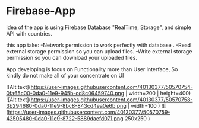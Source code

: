 # Firebase-App
idea of the app is using Firebase Database "RealTime, Storage", and simple API with countries.

this app take:
-Network permission to work perfectly with database .
-Read external storage permission so you can upload files.
-Write external storage permission so you can download your uploaded files.

App developing is focus on Functionality more than User Interface, 
So kindly do not make all of your concentrate on UI  

![Alt text](https://user-images.githubusercontent.com/40130377/50570754-0fa65c00-0da0-11e9-945b-cd8c06459740.png | width=200 | height=400)
![Alt text](https://user-images.githubusercontent.com/40130377/50570758-3b294680-0da0-11e9-8bc8-843cd4ea0e6b.png | width=100 )
![](https://user-images.githubusercontent.com/40130377/50570759-42505480-0da0-11e9-8722-5889daefd071.png 250x250 )

